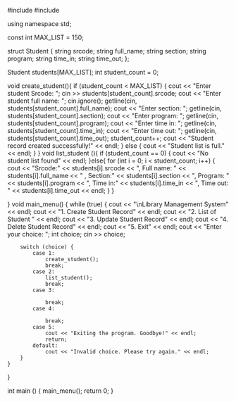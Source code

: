 #include <iostream>
#include <string>

using namespace std;

const int MAX_LIST = 150;

struct Student {
    string srcode;
    string full_name;
    string section;
    string program;
    string time_in;
    string time_out;
};

Student students[MAX_LIST];
int student_count = 0;

void create_student(){
   if (student_count < MAX_LIST) {
      cout << "Enter student Srcode: ";
      cin >> students[student_count].srcode;
      cout << "Enter student full name: ";
      cin.ignore();
      getline(cin, students[student_count].full_name);
        cout << "Enter section: ";
        getline(cin, students[student_count].section);
        cout << "Enter program: ";
        getline(cin, students[student_count].program);
        cout << "Enter time in: ";
        getline(cin, students[student_count].time_in);
        cout << "Enter time out: ";
        getline(cin, students[student_count].time_out);
        student_count++;
        cout << "Student record created successfully!" << endl;
    } else {
        cout << "Student list is full." << endl;
    }
}
void list_student (){
    if (student_count == 0) {
      cout << "No student list found" << endl;
    }else{
        for (int i = 0; i < student_count; i++) {
            cout << "Srcode:" << students[i].srcode << ", Full name: " << students[i].full_name
            << " , Section:" << students[i].section << ", Program: " << students[i].program
            << ", Time in:" << students[i].time_in << ", Time out: " << students[i].time_out << endl;
        }
    }
       
}
void main_menu() {
    while (true) {
        cout << "\nLibrary Management System" << endl;
        cout << "1. Create Student Record" << endl;
        cout << "2. List of Student " << endl;
        cout << "3. Update Student Record" << endl;
        cout << "4. Delete Student Record" << endl;
        cout << "5. Exit" << endl;
        cout << "Enter your choice: ";
        int choice;
        cin >> choice;

        switch (choice) {
            case 1:
                create_student();
                break;
            case 2:
                list_student();
                break;
            case 3:
                
                break;
            case 4:
          
                break;
            case 5:
                cout << "Exiting the program. Goodbye!" << endl;
                return;
            default:
                cout << "Invalid choice. Please try again." << endl;
        }
    }
}

int main () {
    main_menu();
    return 0;
}
   











